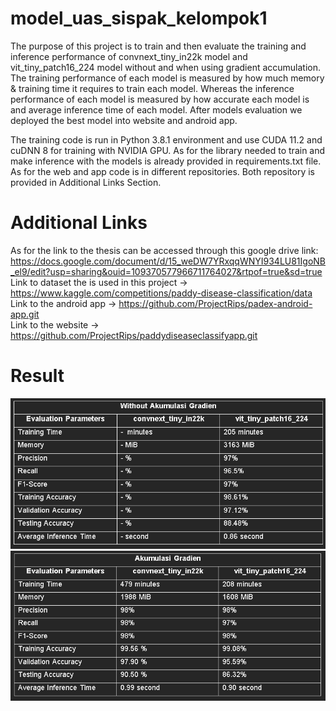 # model_uas_sispak_kelompok1

The purpose of this project is to train and then evaluate the training and inference performance of convnext_tiny_in22k model and vit_tiny_patch16_224 model without and when using gradient accumulation. The training performance of each model is measured by how much memory & training time it requires to train each model. Whereas the inference performance of each model is measured by how accurate each model is and average inference time of each model. After models evaluation we deployed the best model into website and android app. 

The training code is run in Python 3.8.1 environment and use CUDA 11.2 and cuDNN 8 for training with NVIDIA GPU. As for the library needed to train and make inference with the models is already provided in requirements.txt file. As for the web and app code is in different repositories. Both repository is provided in Additional Links Section. 

# Additional Links
As for the link to the thesis can be accessed through this google drive link: https://docs.google.com/document/d/15_weDW7YRxqqWNYI934LU81IgoNB_el9/edit?usp=sharing&ouid=109370577966711764027&rtpof=true&sd=true <br />
Link to dataset the is used in this project -> https://www.kaggle.com/competitions/paddy-disease-classification/data <br />
Link to the android app -> https://github.com/ProjectRips/padex-android-app.git <br />
Link to the website -> https://github.com/ProjectRips/paddydiseaseclassifyapp.git <br />


# Result

![Alt text](image-5.png)
![Alt text](image-6.png)
 
 
